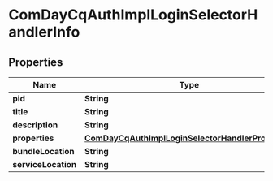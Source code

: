 

# ComDayCqAuthImplLoginSelectorHandlerInfo

## Properties

Name | Type | Description | Notes
------------ | ------------- | ------------- | -------------
**pid** | **String** |  |  [optional]
**title** | **String** |  |  [optional]
**description** | **String** |  |  [optional]
**properties** | [**ComDayCqAuthImplLoginSelectorHandlerProperties**](ComDayCqAuthImplLoginSelectorHandlerProperties.md) |  |  [optional]
**bundleLocation** | **String** |  |  [optional]
**serviceLocation** | **String** |  |  [optional]



